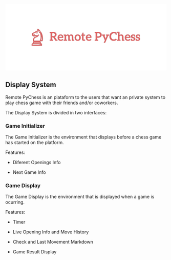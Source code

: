 <p align="center">
  <img src="https://github.com/luisalexleite/remote-pychess-display/blob/main/img/logo.png" />
</p>

## Display System

Remote PyChess is an plataform to the users that want an private system to play chess game with their friends and/or coworkers.

The Display System is divided in two interfaces:


### Game Initializer

The Game Initializer is the environment that displays before a chess game has started on the platform.

Features:

* Diferent Openings Info

* Next Game Info


### Game Display

The Game Display is the environment that is displayed when a game is ocurring.

Features:

* Timer

* Live Opening Info and Move History

* Check and Last Movement Markdown

* Game Result Display
